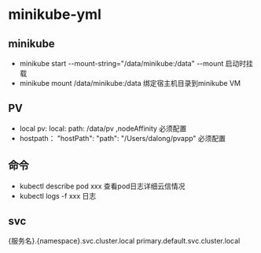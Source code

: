 # minikube-yml

## minikube

- minikube start --mount-string="/data/minikube:/data" --mount 启动时挂载
- minikube mount /data/minikube:/data 绑定宿主机目录到minikube VM

## PV

- local pv: local:  path: /data/pv ,nodeAffinity 必须配置
- hostpath： "hostPath": "path": "/Users/dalong/pvapp" 必须配置

## 命令

- kubectl describe pod xxx 查看pod日志详细云信情况
- kubectl logs -f xxx  日志

## svc

{服务名}.{namespace}.svc.cluster.local
primary.default.svc.cluster.local
